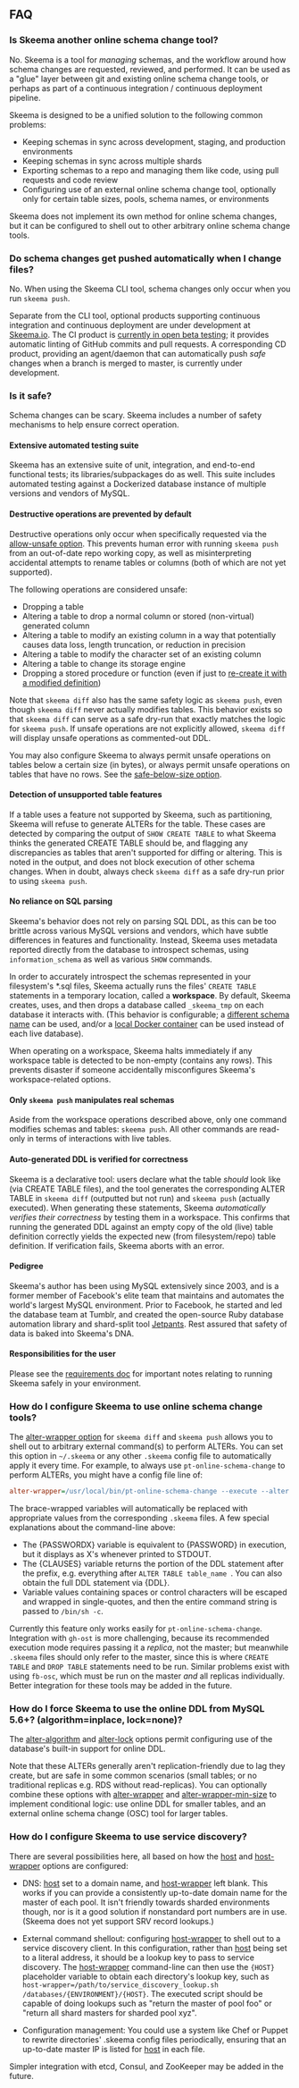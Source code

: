 ## FAQ

### Is Skeema another online schema change tool?

No. Skeema is a tool for *managing* schemas, and the workflow around how schema changes are requested, reviewed, and performed. It can be used as a "glue" layer between git and existing online schema change tools, or perhaps as part of a continuous integration / continuous deployment pipeline.

Skeema is designed to be a unified solution to the following common problems:

* Keeping schemas in sync across development, staging, and production environments
* Keeping schemas in sync across multiple shards
* Exporting schemas to a repo and managing them like code, using pull requests and code review
* Configuring use of an external online schema change tool, optionally only for certain table sizes, pools, schema names, or environments

Skeema does not implement its own method for online schema changes, but it can be configured to shell out to other arbitrary online schema change tools.

### Do schema changes get pushed automatically when I change files?

No. When using the Skeema CLI tool, schema changes only occur when you run `skeema push`.

Separate from the CLI tool, optional products supporting continuous integration and continuous deployment are under development at [Skeema.io](https://www.skeema.io). The CI product is [currently in open beta testing](https://www.skeema.io/ci); it provides automatic linting of GitHub commits and pull requests. A corresponding CD product, providing an agent/daemon that can automatically push *safe* changes when a branch is merged to master, is currently under development.

### Is it safe?

Schema changes can be scary. Skeema includes a number of safety mechanisms to help ensure correct operation.

#### Extensive automated testing suite

Skeema has an extensive suite of unit, integration, and end-to-end functional tests; its libraries/subpackages do as well. This suite includes automated testing against a Dockerized database instance of multiple versions and vendors of MySQL.

#### Destructive operations are prevented by default

Destructive operations only occur when specifically requested via the [allow-unsafe option](options.md#allow-unsafe). This prevents human error with running `skeema push` from an out-of-date repo working copy, as well as misinterpreting accidental attempts to rename tables or columns (both of which are not yet supported).

The following operations are considered unsafe:

* Dropping a table
* Altering a table to drop a normal column or stored (non-virtual) generated column
* Altering a table to modify an existing column in a way that potentially causes data loss, length truncation, or reduction in precision
* Altering a table to modify the character set of an existing column
* Altering a table to change its storage engine
* Dropping a stored procedure or function (even if just to [re-create it with a modified definition](requirements.md#routines))

Note that `skeema diff` also has the same safety logic as `skeema push`, even though `skeema diff` never actually modifies tables. This behavior exists so that `skeema diff` can serve as a safe dry-run that exactly matches the logic for `skeema push`. If unsafe operations are not explicitly allowed, `skeema diff` will display unsafe operations as commented-out DDL.

You may also configure Skeema to always permit unsafe operations on tables below a certain size (in bytes), or always permit unsafe operations on tables that have no rows. See the [safe-below-size option](options.md#safe-below-size).

#### Detection of unsupported table features

If a table uses a feature not supported by Skeema, such as partitioning, Skeema will refuse to generate ALTERs for the table. These cases are detected by comparing the output of `SHOW CREATE TABLE` to what Skeema thinks the generated CREATE TABLE should be, and flagging any discrepancies as tables that aren't supported for diffing or altering. This is noted in the output, and does not block execution of other schema changes. When in doubt, always check `skeema diff` as a safe dry-run prior to using `skeema push`.

#### No reliance on SQL parsing

Skeema's behavior does not rely on parsing SQL DDL, as this can be too brittle across various MySQL versions and vendors, which have subtle differences in features and functionality. Instead, Skeema uses metadata reported directly from the database to introspect schemas, using `information_schema` as well as various `SHOW` commands.

In order to accurately introspect the schemas represented in your filesystem's *.sql files, Skeema actually runs the files' `CREATE TABLE` statements in a temporary location, called a **workspace**. By default, Skeema creates, uses, and then drops a database called `_skeema_tmp` on each database it interacts with. (This behavior is configurable; a [different schema name](options.md#temp-schema) can be used, and/or a [local Docker container](options.md#workspace) can be used instead of each live database).

When operating on a workspace, Skeema halts immediately if any workspace table is detected to be non-empty (contains any rows). This prevents disaster if someone accidentally misconfigures Skeema's workspace-related options.

#### Only `skeema push` manipulates real schemas

Aside from the workspace operations described above, only one command modifies schemas and tables: `skeema push`. All other commands are read-only in terms of interactions with live tables.

#### Auto-generated DDL is verified for correctness

Skeema is a declarative tool: users declare what the table *should* look like (via CREATE TABLE files), and the tool generates the corresponding ALTER TABLE in `skeema diff` (outputted but not run) and `skeema push` (actually executed). When generating these statements, Skeema *automatically verifies their correctness* by testing them in a workspace. This confirms that running the generated DDL against an empty copy of the old (live) table definition correctly yields the expected new (from filesystem/repo) table definition. If verification fails, Skeema aborts with an error.

#### Pedigree

Skeema's author has been using MySQL extensively since 2003, and is a former member of Facebook's elite team that maintains and automates the world's largest MySQL environment. Prior to Facebook, he started and led the database team at Tumblr, and created the open-source Ruby database automation library and shard-split tool [Jetpants](https://github.com/tumblr/jetpants). Rest assured that safety of data is baked into Skeema's DNA.

#### Responsibilities for the user

Please see the [requirements doc](requirements.md#responsibilities-for-the-user) for important notes relating to running Skeema safely in your environment.

### How do I configure Skeema to use online schema change tools?

The [alter-wrapper option](options.md#alter-wrapper) for `skeema diff` and `skeema push` allows you to shell out to arbitrary external command(s) to perform ALTERs. You can set this option in `~/.skeema` or any other `.skeema` config file to automatically apply it every time. For example, to always use `pt-online-schema-change` to perform ALTERs, you might have a config file line of:

```ini
alter-wrapper=/usr/local/bin/pt-online-schema-change --execute --alter {CLAUSES} D={SCHEMA},t={TABLE},h={HOST},P={PORT},u={USER},p={PASSWORDX}
```

The brace-wrapped variables will automatically be replaced with appropriate values from the corresponding `.skeema` files. A few special explanations about the command-line above:

* The {PASSWORDX} variable is equivalent to {PASSWORD} in execution, but it displays as X's whenever printed to STDOUT.
* The {CLAUSES} variable returns the portion of the DDL statement after the prefix, e.g. everything after `ALTER TABLE table_name `. You can also obtain the full DDL statement via {DDL}.
* Variable values containing spaces or control characters will be escaped and wrapped in single-quotes, and then the entire command string is passed to `/bin/sh -c`.

Currently this feature only works easily for `pt-online-schema-change`. Integration with `gh-ost` is more challenging, because its recommended execution mode requires passing it a *replica*, not the master; but meanwhile `.skeema` files should only refer to the master, since this is where `CREATE TABLE` and `DROP TABLE` statements need to be run. Similar problems exist with using `fb-osc`, which must be run on the master *and* all replicas individually. Better integration for these tools may be added in the future.

### How do I force Skeema to use the online DDL from MySQL 5.6+?  (algorithm=inplace, lock=none)?

The [alter-algorithm](options.md#alter-algorithm) and [alter-lock](options.md#alter-lock) options permit configuring use of the database's built-in support for online DDL.

Note that these ALTERs generally aren't replication-friendly due to lag they create, but are safe in some common scenarios (small tables; or no traditional replicas e.g. RDS without read-replicas). You can optionally combine these options with [alter-wrapper](options.md#alter-wrapper) and [alter-wrapper-min-size](options.md#alter-wrapper-min-size) to implement conditional logic: use online DDL for smaller tables, and an external online schema change (OSC) tool for larger tables.

### How do I configure Skeema to use service discovery?

There are several possibilities here, all based on how the [host](options.md#host) and [host-wrapper](options.md#host-wrapper) options are configured:

* DNS: [host](options.md#host) set to a domain name, and [host-wrapper](options.md#host-wrapper) left blank. This works if you can provide a consistently up-to-date domain name for the master of each pool. It isn't friendly towards sharded environments though, nor is it a good solution if nonstandard port numbers are in use. (Skeema does not yet support SRV record lookups.)

* External command shellout: configuring [host-wrapper](options.md#host-wrapper) to shell out to a service discovery client. In this configuration, rather than [host](options.md#host) being set to a literal address, it should be a lookup key to pass to service discovery. The [host-wrapper](options.md#host-wrapper) command-line can then use the `{HOST}` placeholder variable to obtain each directory's lookup key, such as `host-wrapper=/path/to/service_discovery_lookup.sh /databases/{ENVIRONMENT}/{HOST}`. The executed script should be capable of doing lookups such as "return the master of pool foo" or "return all shard masters for sharded pool xyz".

* Configuration management: You could use a system like Chef or Puppet to rewrite directories' .skeema config files periodically, ensuring that an up-to-date master IP is listed for [host](options.md#host) in each file.

Simpler integration with etcd, Consul, and ZooKeeper may be added in the future.
